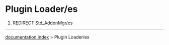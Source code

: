 # Plugin Loader/es
1.  REDIRECT [Std\_AddonMgr/es](Std_AddonMgr/es.md)

---
[documentation index](../README.md) > Plugin Loader/es

